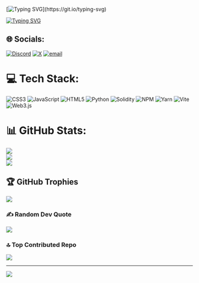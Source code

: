 [![Typing SVG](https://readme-typing-svg.herokuapp.com?font=Fira+Code&size=35&pause=1000&color=108516EE&width=435&lines=Hi%2C+welcome!!)](https://git.io/typing-svg)

[![Typing SVG](https://readme-typing-svg.herokuapp.com?font=Fira+Code&size=35&pause=1000&color=108516EE&width=435&lines=Code+With+Tosin)](https://git.io/typing-svg)



## 🌐 Socials:
[![Discord](https://img.shields.io/badge/Discord-%237289DA.svg?logo=discord&logoColor=white)](https://discord.gg/paps2244) [![X](https://img.shields.io/badge/X-black.svg?logo=X&logoColor=white)](https://x.com/snoops001) [![email](https://img.shields.io/badge/Email-D14836?logo=gmail&logoColor=white)](mailto:lateeftosin1999@gmail.com) 

# 💻 Tech Stack:
![CSS3](https://img.shields.io/badge/css3-%231572B6.svg?style=for-the-badge&logo=css3&logoColor=white) ![JavaScript](https://img.shields.io/badge/javascript-%23323330.svg?style=for-the-badge&logo=javascript&logoColor=%23F7DF1E) ![HTML5](https://img.shields.io/badge/html5-%23E34F26.svg?style=for-the-badge&logo=html5&logoColor=white) ![Python](https://img.shields.io/badge/python-3670A0?style=for-the-badge&logo=python&logoColor=ffdd54) ![Solidity](https://img.shields.io/badge/Solidity-%23363636.svg?style=for-the-badge&logo=solidity&logoColor=white) ![NPM](https://img.shields.io/badge/NPM-%23CB3837.svg?style=for-the-badge&logo=npm&logoColor=white) ![Yarn](https://img.shields.io/badge/yarn-%232C8EBB.svg?style=for-the-badge&logo=yarn&logoColor=white) ![Vite](https://img.shields.io/badge/vite-%23646CFF.svg?style=for-the-badge&logo=vite&logoColor=white) ![Web3.js](https://img.shields.io/badge/web3.js-F16822?style=for-the-badge&logo=web3.js&logoColor=white)
# 📊 GitHub Stats:
![](https://github-readme-stats.vercel.app/api?username=Emmyt24&theme=dark&hide_border=true&include_all_commits=true&count_private=false)<br/>
![](https://nirzak-streak-stats.vercel.app/?user=Emmyt24&theme=dark&hide_border=true)<br/>
![](https://github-readme-stats.vercel.app/api/top-langs/?username=Emmyt24&theme=dark&hide_border=true&include_all_commits=true&count_private=false&layout=compact)

## 🏆 GitHub Trophies
![](https://github-profile-trophy.vercel.app/?username=Emmyt24&theme=radical&no-frame=true&no-bg=true&margin-w=4)

### ✍️ Random Dev Quote
![](https://quotes-github-readme.vercel.app/api?type=horizontal&theme=dark)

### 🔝 Top Contributed Repo
![](https://github-contributor-stats.vercel.app/api?username=Emmyt24&limit=5&theme=tokyonight&combine_all_yearly_contributions=true)

---
[![](https://visitcount.itsvg.in/api?id=Emmyt24&icon=0&color=0)](https://visitcount.itsvg.in)

<!-- Proudly created with GPRM ( https://gprm.itsvg.in ) -->
